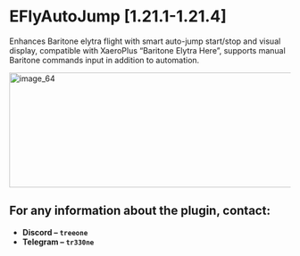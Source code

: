 # EFlyAutoJump [1.21.1-1.21.4]
Enhances Baritone elytra flight with smart auto-jump start/stop and visual display, compatible with XaeroPlus “Baritone Elytra Here”, supports manual Baritone commands input in addition to automation.

<img width="966" height="206" alt="image_64" src="https://github.com/user-attachments/assets/5daa1c8b-96fc-44a3-94fe-0f7c28480254" />

## For any information about the plugin, contact:
- **Discord – ```treeone```**
- **Telegram – ```tr330ne```**

